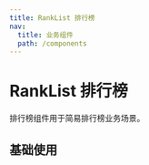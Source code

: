 ```yaml
---
title: RankList 排行榜
nav:
  title: 业务组件
  path: /components
---
```


# RankList 排行榜

排行榜组件用于简易排行榜业务场景。

## 基础使用

<code src="./demos/index.tsx" />

<API></API>
